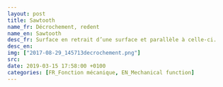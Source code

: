 ```yaml
---
layout: post
title: Sawtooth
name_fr: Décrochement, redent
name_en: Sawtooth
desc_fr: Surface en retrait d’une surface et parallèle à celle-ci. 
desc_en: 
img: ["2017-08-29_145713decrochement.png"]
src: 
date: 2019-03-15 17:58:00 +0100
categories: [FR_Fonction mécanique, EN_Mechanical function]
---
```

